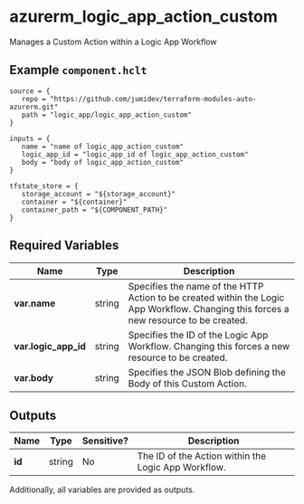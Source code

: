 # azurerm_logic_app_action_custom

Manages a Custom Action within a Logic App Workflow

## Example `component.hclt`

```hcl
source = {
   repo = "https://github.com/jumidev/terraform-modules-auto-azurerm.git" 
   path = "logic_app/logic_app_action_custom" 
}

inputs = {
   name = "name of logic_app_action_custom" 
   logic_app_id = "logic_app_id of logic_app_action_custom" 
   body = "body of logic_app_action_custom" 
}

tfstate_store = {
   storage_account = "${storage_account}" 
   container = "${container}" 
   container_path = "${COMPONENT_PATH}" 
}

```

## Required Variables

| Name | Type |  Description |
| ---- | --------- |  ----------- |
| **var.name** | string |  Specifies the name of the HTTP Action to be created within the Logic App Workflow. Changing this forces a new resource to be created. | 
| **var.logic_app_id** | string |  Specifies the ID of the Logic App Workflow. Changing this forces a new resource to be created. | 
| **var.body** | string |  Specifies the JSON Blob defining the Body of this Custom Action. | 



## Outputs

| Name | Type | Sensitive? | Description |
| ---- | ---- | --------- | --------- |
| **id** | string | No  | The ID of the Action within the Logic App Workflow. | 

Additionally, all variables are provided as outputs.
